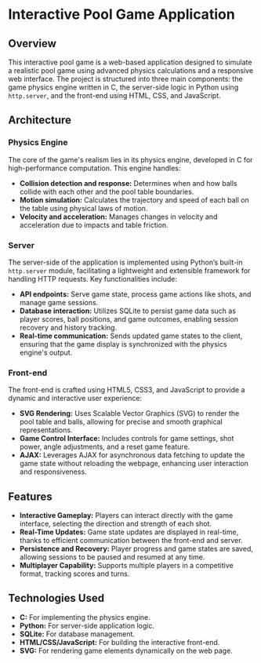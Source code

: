 # Interactive Pool Game Application

## Overview

This interactive pool game is a web-based application designed to simulate a realistic pool game using advanced physics calculations and a responsive web interface. The project is structured into three main components: the game physics engine written in C, the server-side logic in Python using `http.server`, and the front-end using HTML, CSS, and JavaScript.

## Architecture

### Physics Engine

The core of the game's realism lies in its physics engine, developed in C for high-performance computation. This engine handles:
- **Collision detection and response:** Determines when and how balls collide with each other and the pool table boundaries.
- **Motion simulation:** Calculates the trajectory and speed of each ball on the table using physical laws of motion.
- **Velocity and acceleration:** Manages changes in velocity and acceleration due to impacts and table friction.

### Server

The server-side of the application is implemented using Python’s built-in `http.server` module, facilitating a lightweight and extensible framework for handling HTTP requests. Key functionalities include:
- **API endpoints:** Serve game state, process game actions like shots, and manage game sessions.
- **Database interaction:** Utilizes SQLite to persist game data such as player scores, ball positions, and game outcomes, enabling session recovery and history tracking.
- **Real-time communication:** Sends updated game states to the client, ensuring that the game display is synchronized with the physics engine's output.

### Front-end

The front-end is crafted using HTML5, CSS3, and JavaScript to provide a dynamic and interactive user experience:
- **SVG Rendering:** Uses Scalable Vector Graphics (SVG) to render the pool table and balls, allowing for precise and smooth graphical representations.
- **Game Control Interface:** Includes controls for game settings, shot power, angle adjustments, and a reset game feature.
- **AJAX:** Leverages AJAX for asynchronous data fetching to update the game state without reloading the webpage, enhancing user interaction and responsiveness.

## Features

- **Interactive Gameplay:** Players can interact directly with the game interface, selecting the direction and strength of each shot.
- **Real-Time Updates:** Game state updates are displayed in real-time, thanks to efficient communication between the front-end and server.
- **Persistence and Recovery:** Player progress and game states are saved, allowing sessions to be paused and resumed at any time.
- **Multiplayer Capability:** Supports multiple players in a competitive format, tracking scores and turns.

## Technologies Used

- **C:** For implementing the physics engine.
- **Python:** For server-side application logic.
- **SQLite:** For database management.
- **HTML/CSS/JavaScript:** For building the interactive front-end.
- **SVG:** For rendering game elements dynamically on the web page.

